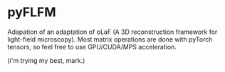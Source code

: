 # pyFLFM

Adapation of an adaptation of oLaF (A 3D reconstruction framework for light-field microscopy).
Most matrix operations are done with pyTorch tensors, so feel free to use GPU/CUDA/MPS acceleration.


(i'm trying my best, mark.)
